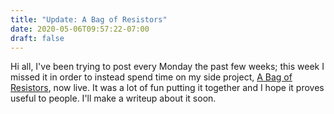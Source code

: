 ```yaml
---
title: "Update: A Bag of Resistors"
date: 2020-05-06T09:57:22-07:00
draft: false
---
```


Hi all, I've been trying to post every Monday the past few weeks; this week I missed it in order to instead spend time on my side project, [A Bag of Resistors](https://emsal1863.github.io/bag_of_resistors/), now live. It was a lot of fun putting it together and I hope it proves useful to people. I'll make a writeup about it soon.
